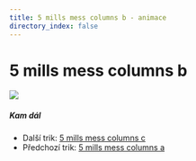 ```yaml
---
title: 5 mills mess columns b - animace
directory_index: false
---
```


# 5 mills mess columns b

![](/animace/img/5-mills-mess-columns-b.gif)

##### Kam dál

- Další trik: [5 mills mess columns c](5-mills-mess-columns-c.html "Další trik 5 mills mess columns c")
- Předchozí trik: [5 mills mess columns a](5-mills-mess-columns-a.html "Předchozí trik 5 mills mess columns a")

